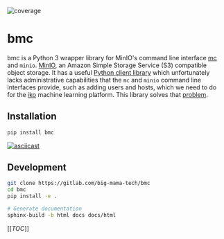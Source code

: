 ![coverage](https://gitlab.com/big-mama-tech/bmc/badges/master/coverage.svg?job=test)

# bmc

bmc is a Python 3 wrapper library for MinIO's command line interface [mc](https://github.com/minio/mc) and `minio`. 
[MinIO](https://min.io), an Amazon Simple Storage Service (S3) compatible object storage. It has a useful [Python client library](https://github.com/minio/minio-py) which unfortunately lacks administrative capabilities that the `mc` and `minio` command line interfaces provide, such as adding users and hosts, which we need to do for the [iko](https://iko.ai) machine learning platform. This library solves that [problem](https://github.com/minio/minio-py/issues/829).


## Installation

```bash
pip install bmc
```

[![asciicast](https://asciinema.org/a/8CTCfGKzCHHt7IaL7wNCvoyJe.svg)](https://asciinema.org/a/8CTCfGKzCHHt7IaL7wNCvoyJe)

## Development

```bash
git clone https://gitlab.com/big-mama-tech/bmc
cd bmc
pip install -e .

# Generate documentation
sphinx-build -b html docs docs/html
```


[[_TOC_]]




